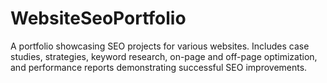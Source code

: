 # WebsiteSeoPortfolio
A portfolio showcasing SEO projects for various websites. Includes case studies, strategies, keyword research, on-page and off-page optimization, and performance reports demonstrating successful SEO improvements.
